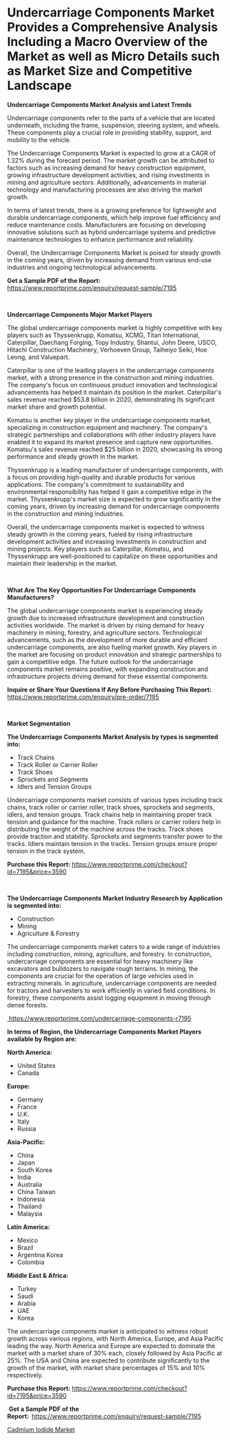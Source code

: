 <p><h1>Undercarriage Components Market Provides a Comprehensive Analysis Including a Macro Overview of the Market as well as Micro Details such as Market Size and Competitive Landscape</h1></p><p><strong>Undercarriage Components Market Analysis and Latest Trends</strong></p>
<p><p>Undercarriage components refer to the parts of a vehicle that are located underneath, including the frame, suspension, steering system, and wheels. These components play a crucial role in providing stability, support, and mobility to the vehicle.</p><p>The Undercarriage Components Market is expected to grow at a CAGR of 1.32% during the forecast period. The market growth can be attributed to factors such as increasing demand for heavy construction equipment, growing infrastructure development activities, and rising investments in mining and agriculture sectors. Additionally, advancements in material technology and manufacturing processes are also driving the market growth.</p><p>In terms of latest trends, there is a growing preference for lightweight and durable undercarriage components, which help improve fuel efficiency and reduce maintenance costs. Manufacturers are focusing on developing innovative solutions such as hybrid undercarriage systems and predictive maintenance technologies to enhance performance and reliability.</p><p>Overall, the Undercarriage Components Market is poised for steady growth in the coming years, driven by increasing demand from various end-use industries and ongoing technological advancements.</p></p>
<p><strong>Get a Sample PDF of the Report:&nbsp;</strong> <a href="https://www.reportprime.com/enquiry/request-sample/7195">https://www.reportprime.com/enquiry/request-sample/7195</a></p>
<p>&nbsp;</p>
<p><strong>Undercarriage Components Major Market Players</strong></p>
<p><p>The global undercarriage components market is highly competitive with key players such as Thyssenkrupp, Komatsu, XCMG, Titan International, Caterpillar, Daechang Forging, Topy Industry, Shantui, John Deere, USCO, Hitachi Construction Machinery, Verhoeven Group, Taiheiyo Seiki, Hoe Leong, and Valuepart.</p><p>Caterpillar is one of the leading players in the undercarriage components market, with a strong presence in the construction and mining industries. The company's focus on continuous product innovation and technological advancements has helped it maintain its position in the market. Caterpillar's sales revenue reached $53.8 billion in 2020, demonstrating its significant market share and growth potential.</p><p>Komatsu is another key player in the undercarriage components market, specializing in construction equipment and machinery. The company's strategic partnerships and collaborations with other industry players have enabled it to expand its market presence and capture new opportunities. Komatsu's sales revenue reached $25 billion in 2020, showcasing its strong performance and steady growth in the market.</p><p>Thyssenkrupp is a leading manufacturer of undercarriage components, with a focus on providing high-quality and durable products for various applications. The company's commitment to sustainability and environmental responsibility has helped it gain a competitive edge in the market. Thyssenkrupp's market size is expected to grow significantly in the coming years, driven by increasing demand for undercarriage components in the construction and mining industries.</p><p>Overall, the undercarriage components market is expected to witness steady growth in the coming years, fueled by rising infrastructure development activities and increasing investments in construction and mining projects. Key players such as Caterpillar, Komatsu, and Thyssenkrupp are well-positioned to capitalize on these opportunities and maintain their leadership in the market.</p></p>
<p>&nbsp;</p>
<p><strong>What Are The Key Opportunities For Undercarriage Components Manufacturers?</strong></p>
<p><p>The global undercarriage components market is experiencing steady growth due to increased infrastructure development and construction activities worldwide. The market is driven by rising demand for heavy machinery in mining, forestry, and agriculture sectors. Technological advancements, such as the development of more durable and efficient undercarriage components, are also fueling market growth. Key players in the market are focusing on product innovation and strategic partnerships to gain a competitive edge. The future outlook for the undercarriage components market remains positive, with expanding construction and infrastructure projects driving demand for these essential components.</p></p>
<p><strong>Inquire or Share Your Questions If Any Before Purchasing This Report:</strong> <a href="https://www.reportprime.com/enquiry/pre-order/7195">https://www.reportprime.com/enquiry/pre-order/7195</a></p>
<p>&nbsp;</p>
<p><strong>Market Segmentation</strong></p>
<p><strong>The Undercarriage Components Market Analysis by types is segmented into:</strong></p>
<p><ul><li>Track Chains</li><li>Track Roller or Carrier Roller</li><li>Track Shoes</li><li>Sprockets and Segments</li><li>Idlers and Tension Groups</li></ul></p>
<p><p>Undercarriage components market consists of various types including track chains, track roller or carrier roller, track shoes, sprockets and segments, idlers, and tension groups. Track chains help in maintaining proper track tension and guidance for the machine. Track rollers or carrier rollers help in distributing the weight of the machine across the tracks. Track shoes provide traction and stability. Sprockets and segments transfer power to the tracks. Idlers maintain tension in the tracks. Tension groups ensure proper tension in the track system.</p></p>
<p><strong>Purchase this Report:&nbsp;</strong><a href="https://www.reportprime.com/checkout?id=7195&price=3590">https://www.reportprime.com/checkout?id=7195&price=3590</a></p>
<p>&nbsp;</p>
<p><strong>The Undercarriage Components Market Industry Research by Application is segmented into:</strong></p>
<p><ul><li>Construction</li><li>Mining</li><li>Agriculture & Forestry</li></ul></p>
<p><p>The undercarriage components market caters to a wide range of industries including construction, mining, agriculture, and forestry. In construction, undercarriage components are essential for heavy machinery like excavators and bulldozers to navigate rough terrains. In mining, the components are crucial for the operation of large vehicles used in extracting minerals. In agriculture, undercarriage components are needed for tractors and harvesters to work efficiently in varied field conditions. In forestry, these components assist logging equipment in moving through dense forests.</p></p>
<p><a href="https://www.reportprime.com/undercarriage-components-r7195">&nbsp;https://www.reportprime.com/undercarriage-components-r7195</a></p>
<p><strong>In terms of Region, the Undercarriage Components Market Players available by Region are:</strong></p>
<p>
    <p> <strong> North America: </strong>
        <ul>
            <li>United States</li>
            <li>Canada</li>
        </ul>
        </p> 
    <p> <strong> Europe: </strong>
        <ul>
            <li>Germany</li>
            <li>France</li>
            <li>U.K.</li>
            <li>Italy</li>
            <li>Russia</li>
        </ul>
        </p> 
    <p> <strong> Asia-Pacific: </strong>
        <ul>
            <li>China</li>
            <li>Japan</li>
            <li>South Korea</li>
            <li>India</li>
            <li>Australia</li>
            <li>China Taiwan</li>
            <li>Indonesia</li>
            <li>Thailand</li>
            <li>Malaysia</li>
        </ul>
        </p> 
    <p> <strong> Latin America: </strong>
        <ul>
            <li>Mexico</li>
            <li>Brazil</li>
            <li>Argentina Korea</li>
            <li>Colombia</li>
        </ul>
        </p> 
    <p> <strong> Middle East & Africa: </strong>
        <ul>
            <li>Turkey</li>
            <li>Saudi</li>
            <li>Arabia</li>
            <li>UAE</li>
            <li>Korea</li>
        </ul>
    </p>
    </p>
<p><p>The undercarriage components market is anticipated to witness robust growth across various regions, with North America, Europe, and Asia Pacific leading the way. North America and Europe are expected to dominate the market with a market share of 30% each, closely followed by Asia Pacific at 25%. The USA and China are expected to contribute significantly to the growth of the market, with market share percentages of 15% and 10% respectively.</p></p>
<p><strong>Purchase this Report: </strong><a href="https://www.reportprime.com/checkout?id=7195&price=3590">https://www.reportprime.com/checkout?id=7195&price=3590</a></p>
<p>&nbsp;<strong>Get a Sample PDF of the Report:&nbsp;&nbsp;</strong><a href="https://www.reportprime.com/enquiry/request-sample/7195">https://www.reportprime.com/enquiry/request-sample/7195</a></p>
<p><strong></strong></p>
<p><p><a href="https://zircon-bluebell-299.notion.site/Cadmium-Iodide-Market-Size-and-Growth-Market-Segmentation-Regional-and-Country-Breakdowns-and-Mar-0537f538682b435e8f49a9ec56e8dcfb">Cadmium Iodide Market</a></p></p>